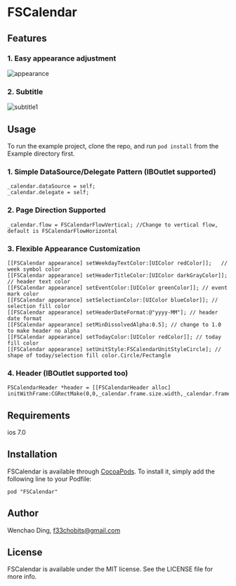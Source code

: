 # FSCalendar

## Features
### 1. Easy appearance adjustment
![appearance](https://cloud.githubusercontent.com/assets/5186464/6208969/20ee842a-b5fb-11e4-8875-132d42893b9e.png)

### 2. Subtitle
![subtitle1](https://cloud.githubusercontent.com/assets/5186464/6209081/54d8a4cc-b5fc-11e4-981e-d4bb21a45628.png)

## Usage

To run the example project, clone the repo, and run `pod install` from the Example directory first.

### 1. Simple DataSource/Delegate Pattern (IBOutlet supported)
    _calendar.dataSource = self; 
    _calendar.delegate = self;
    
### 2. Page Direction Supported
    _calendar.flow = FSCalendarFlowVertical; //Change to vertical flow, default is FSCalendarFlowHorizontal
    
### 3. Flexible Appearance Customization
    [[FSCalendar appearance] setWeekdayTextColor:[UIColor redColor]];   // week symbol color
    [[FSCalendar appearance] setHeaderTitleColor:[UIColor darkGrayColor]]; // header text color
    [[FSCalendar appearance] setEventColor:[UIColor greenColor]]; // event mark color
    [[FSCalendar appearance] setSelectionColor:[UIColor blueColor]]; // selection fill color
    [[FSCalendar appearance] setHeaderDateFormat:@"yyyy-MM"]; // header date format
    [[FSCalendar appearance] setMinDissolvedAlpha:0.5]; // change to 1.0 to make header no alpha
    [[FSCalendar appearance] setTodayColor:[UIColor redColor]]; // today fill color
    [[FSCalendar appearance] setUnitStyle:FSCalendarUnitStyleCircle]; // shape of today/selection fill color.Circle/Fectangle
    
### 4. Header (IBOutlet supported too)
    FSCalendarHeader *header = [[FSCalendarHeader alloc]    initWithFrame:CGRectMake(0,0,_calendar.frame.size.width,_calendar.frame.size.height)];

## Requirements
ios 7.0

## Installation

FSCalendar is available through [CocoaPods](http://cocoapods.org). To install
it, simply add the following line to your Podfile:

    pod "FSCalendar"

## Author

Wenchao Ding, f33chobits@gmail.com

## License

FSCalendar is available under the MIT license. See the LICENSE file for more info.

